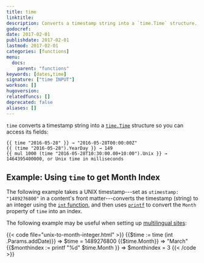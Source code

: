 ```yaml
---
title: time
linktitle:
description: Converts a timestamp string into a `time.Time` structure.
godocref:
date: 2017-02-01
publishdate: 2017-02-01
lastmod: 2017-02-01
categories: [functions]
menu:
  docs:
    parent: "functions"
keywords: [dates,time]
signature: ["time INPUT"]
workson: []
hugoversion:
relatedfuncs: []
deprecated: false
aliases: []
---
```


`time` converts a timestamp string into a [`time.Time`](https://godoc.org/time#Time) structure so you can access its fields:

```
{{ time "2016-05-28" }} → "2016-05-28T00:00:00Z"
{{ (time "2016-05-28").YearDay }} → 149
{{ mul 1000 (time "2016-05-28T10:30:00.00+10:00").Unix }} → 1464395400000, or Unix time in milliseconds
```

## Example: Using `time` to get Month Index

The following example takes a UNIX timestamp---set as `utimestamp: "1489276800"` in a content's front matter---converts the timestamp (string) to an integer using the [`int` function][int], and then uses [`printf`][] to convert the `Month` property of `time` into an index. 

The following example may be useful when setting up [multilingual sites][multilingual]:

{{< code file="unix-to-month-integer.html" >}}
{{$time := time (int .Params.addDate)}}
=> $time = 1489276800
{{$time.Month}}
=> "March"
{{$monthindex := printf "%d" $time.Month }}
=> $monthindex = 3
{{< /code >}}


[int]: /miscellaneous/int/
[multilingual]: /form-elements/multilingual/
[`printf`]: /miscellaneous/printf/
